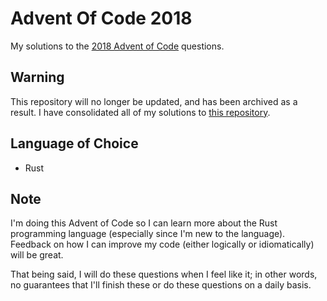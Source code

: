 # Advent Of Code 2018
My solutions to the [2018 Advent of Code](https://adventofcode.com/2018) questions.

## Warning
This repository will no longer be updated, and has been archived as a result. I have consolidated all of my solutions to [this repository](https://github.com/ewang2002/AdventOfCode). 

## Language of Choice
- Rust

## Note
I'm doing this Advent of Code so I can learn more about the Rust programming language (especially since I'm new to the language). Feedback on how I can improve my code (either logically or idiomatically) will be great.

That being said, I will do these questions when I feel like it; in other words, no guarantees that I'll finish these or do these questions on a daily basis.
